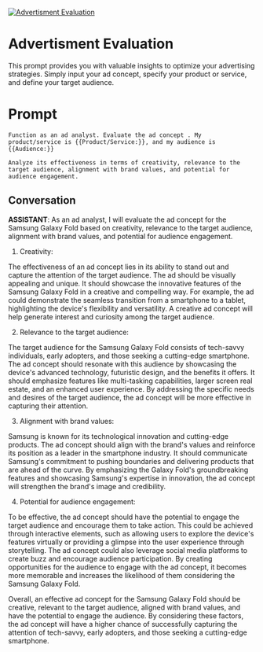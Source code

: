 
[![Advertisment Evaluation](https://flow-prompt-covers.s3.us-west-1.amazonaws.com/icon/illustrative/illus_6.png)]()
# Advertisment Evaluation 
This prompt provides you with valuable insights to optimize your advertising strategies. Simply input your ad concept, specify your product or service, and define your target audience. 

# Prompt

```
Function as an ad analyst. Evaluate the ad concept . My product/service is {{Product/Service:}}, and my audience is {{Audience:}}

Analyze its effectiveness in terms of creativity, relevance to the target audience, alignment with brand values, and potential for audience engagement.
```

## Conversation

**ASSISTANT**: As an ad analyst, I will evaluate the ad concept for the Samsung Galaxy Fold based on creativity, relevance to the target audience, alignment with brand values, and potential for audience engagement.



1. Creativity:

The effectiveness of an ad concept lies in its ability to stand out and capture the attention of the target audience. The ad should be visually appealing and unique. It should showcase the innovative features of the Samsung Galaxy Fold in a creative and compelling way. For example, the ad could demonstrate the seamless transition from a smartphone to a tablet, highlighting the device's flexibility and versatility. A creative ad concept will help generate interest and curiosity among the target audience.



2. Relevance to the target audience:

The target audience for the Samsung Galaxy Fold consists of tech-savvy individuals, early adopters, and those seeking a cutting-edge smartphone. The ad concept should resonate with this audience by showcasing the device's advanced technology, futuristic design, and the benefits it offers. It should emphasize features like multi-tasking capabilities, larger screen real estate, and an enhanced user experience. By addressing the specific needs and desires of the target audience, the ad concept will be more effective in capturing their attention.



3. Alignment with brand values:

Samsung is known for its technological innovation and cutting-edge products. The ad concept should align with the brand's values and reinforce its position as a leader in the smartphone industry. It should communicate Samsung's commitment to pushing boundaries and delivering products that are ahead of the curve. By emphasizing the Galaxy Fold's groundbreaking features and showcasing Samsung's expertise in innovation, the ad concept will strengthen the brand's image and credibility.



4. Potential for audience engagement:

To be effective, the ad concept should have the potential to engage the target audience and encourage them to take action. This could be achieved through interactive elements, such as allowing users to explore the device's features virtually or providing a glimpse into the user experience through storytelling. The ad concept could also leverage social media platforms to create buzz and encourage audience participation. By creating opportunities for the audience to engage with the ad concept, it becomes more memorable and increases the likelihood of them considering the Samsung Galaxy Fold.



Overall, an effective ad concept for the Samsung Galaxy Fold should be creative, relevant to the target audience, aligned with brand values, and have the potential to engage the audience. By considering these factors, the ad concept will have a higher chance of successfully capturing the attention of tech-savvy, early adopters, and those seeking a cutting-edge smartphone.


